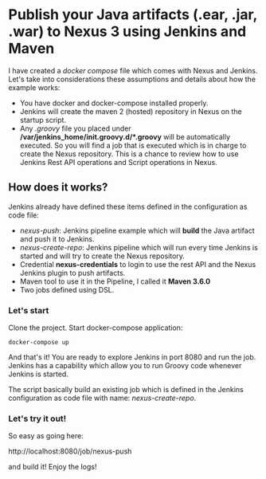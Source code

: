 
# Publish your Java artifacts (.ear, .jar, .war) to Nexus 3 using Jenkins and Maven

I have created a _docker compose_ file which comes with Nexus and Jenkins. Let's take into considerations these assumptions and details about how the example works:

+ You have docker and docker-compose installed properly.
+ Jenkins will create the maven 2 (hosted) repository in Nexus on the startup script.
+ Any _.groovy_ file you placed under __/var/jenkins_home/init.groovy.d/*.groovy__ will be automatically executed. So you will find a job that is executed which is in charge to 
create the Nexus repository. This is a chance to review how to use Jenkins Rest API operations and Script operations in Nexus.


## How does it works?

Jenkins already have defined these items defined in the configuration as code file:

+ _nexus-push_: Jenkins pipeline example which will __build__ the Java artifact and push it to Jenkins.
+ _nexus-create-repo_: Jenkins pipeline which will run every time Jenkins is started and will try to create the Nexus repository.
+ Credential __nexus-credentials__ to login to use the rest API and the Nexus Jenkins plugin to push artifacts.
+ Maven tool to use it in the Pipeline, I called it __Maven 3.6.0__
+ Two jobs defined using DSL.

### Let's start

Clone the project. Start docker-compose application:
```
docker-compose up
```
And that's it! You are ready to explore Jenkins in port 8080 and run the job.
Jenkins has a capability which allow you to run Groovy code whenever Jenkins is started.

The script basically build an existing job which is defined in the Jenkins configuration as code file with name: _nexus-create-repo_.

### Let's try it out!
So easy as going here:

http://localhost:8080/job/nexus-push 

and build it! Enjoy the logs!



